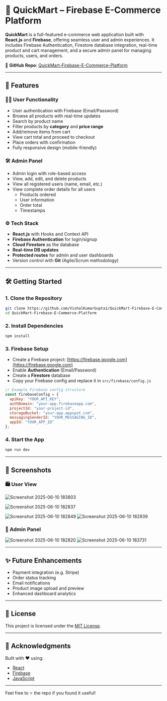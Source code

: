 
# 🛒 QuickMart – Firebase E-Commerce Platform

**QuickMart** is a full-featured e-commerce web application built with **React.js** and **Firebase**, offering seamless user and admin experiences. It includes Firebase Authentication, Firestore database integration, real-time product and cart management, and a secure admin panel for managing products, users, and orders.

  
📂 **GitHub Repo**: [QuickMart-Firebase-E-Commerce-Platform](https://github.com/VishalKumarGupta1/QuickMart-Firebase-E-Commerce-Platform)

---

## 🚀 Features

### 🧑‍💻 User Functionality
- User authentication with Firebase (Email/Password)
- Browse all products with real-time updates
- Search by product name
- Filter products by **category** and **price range**
- Add/remove items from cart
- View cart total and proceed to checkout
- Place orders with confirmation
- Fully responsive design (mobile-friendly)

### 🛠️ Admin Panel
- Admin login with role-based access
- View, add, edit, and delete products
- View all registered users (name, email, etc.)
- View complete order details for all users
  - Products ordered
  - User information
  - Order total
  - Timestamps

### ⚙️ Tech Stack
- **React.js** with Hooks and Context API
- **Firebase Authentication** for login/signup
- **Cloud Firestore** as the database
- **Real-time DB updates**
- **Protected routes** for admin and user dashboards
- Version control with **Git** (Agile/Scrum methodology)

---

## 🛠️ Getting Started

### 1. Clone the Repository
```bash
git clone https://github.com/VishalKumarGupta1/QuickMart-Firebase-E-Commerce-Platform.git
cd QuickMart-Firebase-E-Commerce-Platform
````

### 2. Install Dependencies

```bash
npm install
```

### 3. Firebase Setup

* Create a Firebase project: [https://firebase.google.com](https://firebase.google.com)
* Enable **Authentication** (Email/Password)
* Create a **Firestore** database
* Copy your Firebase config and replace it in `src/firebase/config.js`

```js
// Example Firebase config structure
const firebaseConfig = {
  apiKey: "YOUR_API_KEY",
  authDomain: "your-app.firebaseapp.com",
  projectId: "your-project-id",
  storageBucket: "your-app.appspot.com",
  messagingSenderId: "YOUR_MESSAGING_ID",
  appId: "YOUR_APP_ID"
};
```

### 4. Start the App

```bash
npm run dev
```

---

## 📸 Screenshots

### 🛍️ User View

![Screenshot 2025-06-10 183803](https://github.com/user-attachments/assets/ff106b3a-194d-4f48-87f0-1adb44ffd810)

![Screenshot 2025-06-10 182837](https://github.com/user-attachments/assets/4a755245-84d9-40c7-af83-59d158e1f032)

![Screenshot 2025-06-10 182849](https://github.com/user-attachments/assets/a37ae0a1-03c7-41f4-934c-4e075c25674a)
![Screenshot 2025-06-10 182939](https://github.com/user-attachments/assets/bcfb25a1-80cc-4a54-8e72-67fad4e6fdd6)

### 🔧 Admin Panel

![Screenshot 2025-06-10 182820](https://github.com/user-attachments/assets/14cd9dbf-3c7f-41c0-9fa1-22543a1c9457)
![Screenshot 2025-06-10 183731](https://github.com/user-attachments/assets/444b5b61-d1e4-4f36-ac75-47165c087570)

---

## ✨ Future Enhancements

* Payment integration (e.g. Stripe)
* Order status tracking
* Email notifications
* Product image upload and preview
* Enhanced dashboard analytics

---

## 📃 License

This project is licensed under the [MIT License](LICENSE).

---

## 🙌 Acknowledgments

Built with ❤️ using:

* [React](https://reactjs.org/)
* [Firebase](https://firebase.google.com/)
* [JavaScript](https://developer.mozilla.org/en-US/docs/Web/JavaScript)

---

Feel free to ⭐️ the repo if you found it useful!

```




